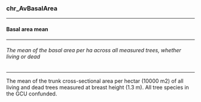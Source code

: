 ### chr_AvBasalArea



------
#### Basal area mean



------
###### The mean of the basal area per ha across all measured trees, whether living or dead



------
The mean of the trunk cross-sectional area per hectar (10000 m2) of all living and dead trees measured at breast height (1.3 m). All tree species in the GCU confunded.